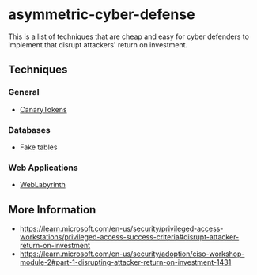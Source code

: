 # asymmetric-cyber-defense

This is a list of techniques that are cheap and easy for cyber defenders to implement that disrupt attackers' return on investment.

## Techniques

### General

- [CanaryTokens](https://canarytokens.org/nest/)

### Databases

- Fake tables


### Web Applications

- [WebLabyrinth](https://github.com/mayhemiclabs/weblabyrinth)

## More Information

- https://learn.microsoft.com/en-us/security/privileged-access-workstations/privileged-access-success-criteria#disrupt-attacker-return-on-investment
- https://learn.microsoft.com/en-us/security/adoption/ciso-workshop-module-2#part-1-disrupting-attacker-return-on-investment-1431
